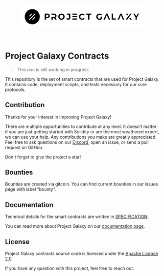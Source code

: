 <br/>
<p align="center">
<a href="https://galaxy.eco" target="_blank">
<img src="docs/logo.png" width="400" alt="Project Galaxy logo">
</a>
</p>
<br/>

# Project Galaxy Contracts

> This doc is still working in progress

This repository is the set of smart contracts that are used for Project Galaxy. It contains code, deployment scripts, and tests necessary for our core protocols.

## Contribution

Thanks for your interest in improving Project Galaxy!

There are multiple opportunities to contribute at any level. It doesn't matter if you are just getting started with Solidity or are the most weathered expert, we can use your help. Any contributions you make are greatly appreciated. Feel free to ask questions on our [Discord](https://discord.io/ProjectGalaxyHQ), open an issue, or send a pull request on GitHub.

Don't forget to give the project a star!

## Bounties

Bounties are created via gitcoin. You can find current bounties in our issues page with label "bounty".

## Documentation

Technical details for the smart contracts are written in [SPECIFICATION](SPECIFICATION.md).

You can read more about Project Galaxy on our [documentation page](https://docs.galaxy.eco/).

## License

Project Galaxy contracts source code is licensed under the [Apache License 2.0](LICENSE)

If you have any question with this project, feel free to reach out.
